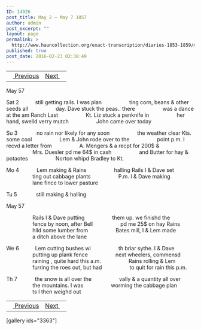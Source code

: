 ```yaml
---
ID: 14926
post_title: May 2 – May 7 1857
author: admin
post_excerpt: ""
layout: page
permalink: >
  http://www.hauncollection.org/exact-transcription/diaries-1853-1859/may-2-may-7-1857/
published: true
post_date: 2016-02-23 02:38:49
---
```

<table style="width: 100%;" align="center">
<tbody>
<tr>
<td><a href="http://www.hauncollection.org/version-2/diaries-1853-1859/april-28-may-1-1857/"><img src="https://lh3.googleusercontent.com/-EFJpxxNiPNw/VqgtWBCZrMI/AAAAAAAAAFU/WfY4lPFWWkg/s800-Ic42/Soeb-Plain-Arrows-8-10px.png" alt="" width="10" height="10" /> Previous</a></td>
<td style="text-align: right;"><a href="http://www.hauncollection.org/version-2/diaries-1853-1859/may-7-may-10-1857/">Next <img src="https://lh3.googleusercontent.com/-67k0cYlpXHw/VqgtWKz1MXI/AAAAAAAAAFU/k9PW_Piyurk/s800-Ic42/Soeb-Plain-Arrows-5-10px.png" alt="" width="10" height="10" /></a></td>
</tr>
</tbody>
</table>
May 57

Sat 2           still getting rails. I was plan
<span style="margin-left: 70px;">ting corn, beans &amp; other seeds all
<span style="margin-left: 70px;">day. Dave stuck the peas.. there
<span style="margin-left: 70px;">was a dance at the am Ranch Last
<span style="margin-left: 70px;">Kt. Liz stuck a penknife in
<span style="margin-left: 70px;">her hand, swelld verry mutch
<span style="margin-left: 70px;">John came over today</span></span></span></span></span></span>

Su 3             no rain nor likely for any soon
<span style="margin-left: 70px;">the weather clear Kts. some cool
<span style="margin-left: 70px;">Lem &amp; John rode over to the
<span style="margin-left: 70px;">point p.m. I recvd a letter from
<span style="margin-left: 70px;">A. Mengers &amp; a recpt for 200$ &amp;
<span style="margin-left: 70px;">Mrs. Duesler pd me 64$ in cash
<span style="margin-left: 70px;">and Butter for hay &amp; potaotes
<span style="margin-left: 70px;">Norton whipd Bradley to Kt.</span></span></span></span></span></span></span>

Mo 4            Lem making &amp; Rains
<span style="margin-left: 70px;">halling Rails I &amp; Dave set
<span style="margin-left: 70px;">ting out cabbage plants
<span style="margin-left: 70px;">P.m. I &amp; Dave making
<span style="margin-left: 70px;">lane fince to lower pasture</span></span></span></span>

Tu 5             still making &amp; halling

May 57

<span style="margin-left: 70px;">Rails I &amp; Dave putting
<span style="margin-left: 70px;">them up. we finishd the
<span style="margin-left: 70px;">fence by noon, after Bell
<span style="margin-left: 70px;">pd me 25$ on hay Rains
<span style="margin-left: 70px;">hlld some lumber from
<span style="margin-left: 70px;">Bates mill, I &amp; Lem made
<span style="margin-left: 70px;">a ditch above the lane</span></span></span></span></span></span></span>

We 6           Lem cutting bushes wi
<span style="margin-left: 70px;">th briar sythe. I &amp; Dave
<span style="margin-left: 70px;">putting up plank fence
<span style="margin-left: 70px;">next wheelers, commensd
<span style="margin-left: 70px;">raining , quite hard this a.m.
<span style="margin-left: 70px;">Rains rolling &amp; Lem
<span style="margin-left: 70px;">furring the roes out, but had
<span style="margin-left: 70px;">to quit for rain this p.m.</span></span></span></span></span></span></span>

Th 7            the snow is all over the
<span style="margin-left: 70px;">vally &amp; a quantity all over
<span style="margin-left: 70px;">the mountains. I was
<span style="margin-left: 70px;">worming the cabbage plan
<span style="margin-left: 70px;">ts I then weighd out</span></span></span></span>
<table style="width: 100%;" align="center">
<tbody>
<tr>
<td><a href="http://www.hauncollection.org/version-2/diaries-1853-1859/april-28-may-1-1857/"><img src="https://lh3.googleusercontent.com/-EFJpxxNiPNw/VqgtWBCZrMI/AAAAAAAAAFU/WfY4lPFWWkg/s800-Ic42/Soeb-Plain-Arrows-8-10px.png" alt="" width="10" height="10" /> Previous</a></td>
<td style="text-align: right;"><a href="http://www.hauncollection.org/version-2/diaries-1853-1859/may-7-may-10-1857/">Next <img src="https://lh3.googleusercontent.com/-67k0cYlpXHw/VqgtWKz1MXI/AAAAAAAAAFU/k9PW_Piyurk/s800-Ic42/Soeb-Plain-Arrows-5-10px.png" alt="" width="10" height="10" /></a></td>
</tr>
</tbody>
</table>
[gallery ids="3363"]

&nbsp;